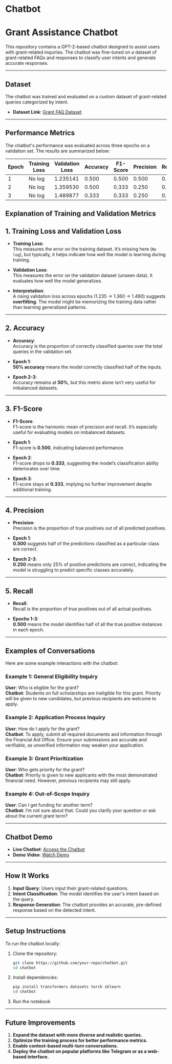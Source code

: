 # Chatbot
# **Grant Assistance Chatbot**

This repository contains a GPT-2-based chatbot designed to assist users with grant-related inquiries. The chatbot was fine-tuned on a dataset of grant-related FAQs and responses to classify user intents and generate accurate responses.

---

## **Dataset**
The chatbot was trained and evaluated on a custom dataset of grant-related queries categorized by intent. 

- **Dataset Link**: [Grant FAQ Dataset](https://drive.google.com/file/d/1hymb-eVi6UveXL9YBWJswP8Y0htmQWlc/view?usp=sharing)

---

## **Performance Metrics**
The chatbot's performance was evaluated across three epochs on a validation set. The results are summarized below:

| **Epoch** | **Training Loss** | **Validation Loss** | **Accuracy** | **F1-Score** | **Precision** | **Recall** |
|-----------|--------------------|----------------------|--------------|--------------|---------------|------------|
| 1         | No log             | 1.235141            | 0.500        | 0.500        | 0.500         | 0.500      |
| 2         | No log             | 1.359530            | 0.500        | 0.333        | 0.250         | 0.500      |
| 3         | No log             | 1.489877            | 0.333        | 0.333        | 0.250         | 0.500      |

## Explanation of Training and Validation Metrics

## 1. Training Loss and Validation Loss

- **Training Loss**:  
  This measures the error on the training dataset. It’s missing here (`No log`), but typically, it helps indicate how well the model is learning during training.

- **Validation Loss**:  
  This measures the error on the validation dataset (unseen data). It evaluates how well the model generalizes.

- **Interpretation**:  
  A rising validation loss across epochs (1.235 → 1.360 → 1.490) suggests **overfitting**. The model might be memorizing the training data rather than learning generalized patterns.
---

## 2. Accuracy

- **Accuracy**:  
  Accuracy is the proportion of correctly classified queries over the total queries in the validation set.

- **Epoch 1**:  
  **50% accuracy** means the model correctly classified half of the inputs.

- **Epoch 2-3**:  
  Accuracy remains at **50%**, but this metric alone isn’t very useful for imbalanced datasets.

---

## 3. F1-Score

- **F1-Score**:  
  F1-score is the harmonic mean of precision and recall. It’s especially useful for evaluating models on imbalanced datasets.

- **Epoch 1**:  
  F1-score is **0.500**, indicating balanced performance.

- **Epoch 2**:  
  F1-score drops to **0.333**, suggesting the model’s classification ability deteriorates over time.

- **Epoch 3**:  
  F1-score stays at **0.333**, implying no further improvement despite additional training.

---

## 4. Precision

- **Precision**:  
  Precision is the proportion of true positives out of all predicted positives.

- **Epoch 1**:  
  **0.500** suggests half of the predictions classified as a particular class are correct.

- **Epoch 2-3**:  
  **0.250** means only 25% of positive predictions are correct, indicating the model is struggling to predict specific classes accurately.

---

## 5. Recall

- **Recall**:  
  Recall is the proportion of true positives out of all actual positives.

- **Epochs 1-3**:  
  **0.500** means the model identifies half of all the true positive instances in each epoch.

---
## **Examples of Conversations**
Here are some example interactions with the chatbot:

### Example 1: General Eligibility Inquiry
**User**: Who is eligible for the grant?  
**Chatbot**: Students on full scholarships are ineligible for this grant. Priority will be given to new candidates, but previous recipients are welcome to apply.

### Example 2: Application Process Inquiry
**User**: How do I apply for the grant?  
**Chatbot**: To apply, submit all required documents and information through the Financial Aid Office. Ensure your submissions are accurate and verifiable, as unverified information may weaken your application.

### Example 3: Grant Prioritization
**User**: Who gets priority for the grant?  
**Chatbot**: Priority is given to new applicants with the most demonstrated financial need. However, previous recipients may still apply.

### Example 4: Out-of-Scope Inquiry
**User**: Can I get funding for another term?  
**Chatbot**: I’m not sure about that. Could you clarify your question or ask about the current grant term?

---

## **Chatbot Demo**
- **Live Chatbot**: [Access the Chatbot](https://colab.research.google.com/drive/1ULkLCNr1vkz5i289qdgynWR9dh2xUyld?usp=sharing)  
- **Demo Video**: [Watch Demo](https://youtu.be/7yTNFicdW7o)

---

## **How It Works**
1. **Input Query**: Users input their grant-related questions.
2. **Intent Classification**: The model identifies the user's intent based on the query.
3. **Response Generation**: The chatbot provides an accurate, pre-defined response based on the detected intent.

---

## **Setup Instructions**
To run the chatbot locally:

1. Clone the repository:
   ```bash
   git clone https://github.com/your-repo/chatbot.git
   cd chatbot
2. Install dependencies:
   ```bash
   pip install transformers datasets torch sklearn
   cd chatbot
3. Run the notebook

---

## **Future Improvements**
1. **Expand the dataset with more diverse and realistic queries.**
2. **Optimize the training process for better performance metrics.**
3. **Enable context-based multi-turn conversations.**
4. **Deploy the chatbot on popular platforms like Telegram or as a web-based interface.**
